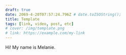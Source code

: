 ```yaml
---
draft: true
date: 2069-4-20T07:57:24.796Z # date.toISOString();
title: Template
tags: [link, video, post, etc]
# cover: /img/template.png
# link: https://example.com/my-link
---
```


Hi! My name is Melanie.
